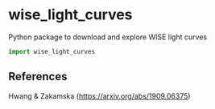 # wise_light_curves
Python package to download and explore WISE light curves


```python
import wise_light_curves
```


## References
Hwang & Zakamska (https://arxiv.org/abs/1909.06375)
